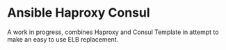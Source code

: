 # Ansible Haproxy Consul

A work in progress, combines Haproxy and Consul Template in attempt to make an easy to use ELB replacement.

